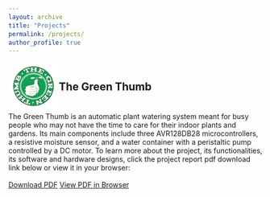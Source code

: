 ```yaml
---
layout: archive
title: "Projects"
permalink: /projects/
author_profile: true
---
```


<div class="project">
  <div style="display: flex; align-items: center;">
    <img src="/images/Screenshot 2023-11-12 at 11.38.37 PM.png" alt="Green Thumb Icon" class="project-icon" style="width: 100px; height: 100px;">
    <h2 style="margin: 0; padding: 0; vertical-align: middle; line-height: 100px;">The Green Thumb</h2>
  </div>
  The Green Thumb is an automatic plant watering system meant for busy people who may not have the time to care for their indoor plants and gardens. Its main components include three AVR128DB28 microcontrollers, a resistive moisture sensor, and a water container with a peristaltic pump controlled by a DC motor. To learn more about the project, its functionalities, its software and hardware designs, click the project report pdf download link below or view it in your browser:
  <br>
  <br>
  <a href="The_Green_Thumb_Report.pdf" download="The_Green_Thumb.pdf" class="btn">Download PDF</a>
  <a href="The_Green_Thumb_Report.pdf" target="_blank" class="btn">View PDF in Browser</a>
</div>
